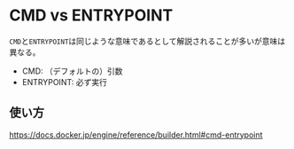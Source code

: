 # CMD vs ENTRYPOINT

`CMD`と`ENTRYPOINT`は同じような意味であるとして解説されることが多いが意味は異なる。

- CMD: （デフォルトの）引数
- ENTRYPOINT: 必ず実行

## 使い方

<https://docs.docker.jp/engine/reference/builder.html#cmd-entrypoint>
